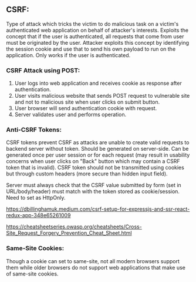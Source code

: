 ## CSRF:
Type of attack which tricks the victim to do malicious task on a victim's authenticated web application on behalf of attacker's interests. Exploits the concept that if the user is authenticated, all requests that come from user must be originated by the user. Attacker exploits this concept by identifying the session cookie and use that to send his own payload to run on the application. Only works if the user is authenticated.

### CSRF Attack using POST:
1. User logs into web application and receives cookie as response after authentication.
2. User visits malicious website that sends POST request to vulnerable site and not to malicious site when user clicks on submit button.
3. User browser will send authentication cookie with request.
4. Server validates user and performs operation.

### Anti-CSRF Tokens:
CSRF tokens prevent CSRF as attacks are unable to create valid requests to backend server without token. Should be generated on server-side. Can be generated once per user session or for each request (may result in usability concerns when user clicks on "Back" button which may contain a CSRF token that is invalid). CSRF token should not be transmitted using cookies but through custom headers (more secure than hidden input field).

Server must always check that the CSRF value submitted by form (set in URL/body/header) must match with the token stored as cookie/session. Need to set as HttpOnly.

https://dbillinghamuk.medium.com/csrf-setup-for-expressjs-and-ssr-react-redux-app-348e65261009

https://cheatsheetseries.owasp.org/cheatsheets/Cross-Site_Request_Forgery_Prevention_Cheat_Sheet.html

### Same-Site Cookies:
Though a cookie can set to same-site, not all modern browsers support them while older browsers do not support web applications that make use of same-site cookies.
